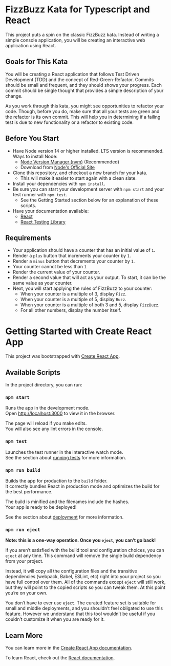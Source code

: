 # FizzBuzz Kata for Typescript and React
This project puts a spin on the classic FizzBuzz kata.
Instead of writing a simple console application, you will be creating an interactive web application using React.

## Goals for This Kata
You will be creating a React application that follows Test Driven Development (TDD) and the concept of Red-Green-Refactor.
Commits should be small and frequent, and they should shows your progress.
Each commit should be single thought that provides a simple description of your change.

As you work through this kata, you might see opportunities to refactor your code.
Though, before you do, make sure that all your tests are green and the refactor is its own commit.
This will help you in determining if a failing test is due to new functionality or a refactor to existing code.

## Before You Start
- Have Node version 14 or higher installed. LTS version is recommended. Ways to install Node:
  - [Node Version Manager (nvm)](https://github.com/nvm-sh/nvm#installing-and-updating) (Recommended)
  - Download from [Node's Official Site](https://nodejs.org/)
- Clone this repository, and checkout a new branch for your kata.
  - This will make it easier to start again with a clean slate.
- Install your dependencies with `npm install`.
- Be sure you can start your development server with `npm start` and your test runner with `npm test`.
  - See the Getting Started section below for an explanation of these scripts.
- Have your documentation available:
  - [React](https://reactjs.org/docs/hello-world.html)
  - [React Testing Library](https://testing-library.com/docs/react-testing-library/cheatsheet)

## Requirements
- Your application should have a counter that has an initial value of `1`.
- Render a `plus` button that increments your counter by `1`.
- Render a `minus` button that decrements your counter by `1`.
- Your counter cannot be less than `1`
- Render the current value of your counter.
- Render a second value that will act as your output. To start, it can be the same value as your counter.
- Next, you will start applying the rules of FizzBuzz to your counter:
  - When your counter is a multiple of 3, display `Fizz`.
  - When your counter is a multiple of 5, display `Buzz`.
  - When your counter is a multiple of both 3 and 5, display `FizzBuzz`.
  - For all other numbers, display the number itself.

# Getting Started with Create React App

This project was bootstrapped with [Create React App](https://github.com/facebook/create-react-app).

## Available Scripts

In the project directory, you can run:

### `npm start`

Runs the app in the development mode.\
Open [http://localhost:3000](http://localhost:3000) to view it in the browser.

The page will reload if you make edits.\
You will also see any lint errors in the console.

### `npm test`

Launches the test runner in the interactive watch mode.\
See the section about [running tests](https://facebook.github.io/create-react-app/docs/running-tests) for more information.

### `npm run build`

Builds the app for production to the `build` folder.\
It correctly bundles React in production mode and optimizes the build for the best performance.

The build is minified and the filenames include the hashes.\
Your app is ready to be deployed!

See the section about [deployment](https://facebook.github.io/create-react-app/docs/deployment) for more information.

### `npm run eject`

**Note: this is a one-way operation. Once you `eject`, you can’t go back!**

If you aren’t satisfied with the build tool and configuration choices, you can `eject` at any time. This command will remove the single build dependency from your project.

Instead, it will copy all the configuration files and the transitive dependencies (webpack, Babel, ESLint, etc) right into your project so you have full control over them. All of the commands except `eject` will still work, but they will point to the copied scripts so you can tweak them. At this point you’re on your own.

You don’t have to ever use `eject`. The curated feature set is suitable for small and middle deployments, and you shouldn’t feel obligated to use this feature. However we understand that this tool wouldn’t be useful if you couldn’t customize it when you are ready for it.

## Learn More

You can learn more in the [Create React App documentation](https://facebook.github.io/create-react-app/docs/getting-started).

To learn React, check out the [React documentation](https://reactjs.org/).
